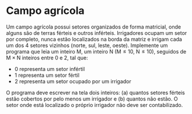# Campo agrícola

Um campo agrícola possui setores organizados de forma matricial, onde alguns são de terras férteis e outros inférteis. Irrigadores ocupam um setor por completo, nunca estão localizados na borda da matriz e irrigam cada um dos 4 setores vizinhos (norte, sul, leste, oeste). Implemente um programa que leia um inteiro M, um inteiro N (M ≤ 10, N ≤ 10), seguidos de M × N inteiros entre 0 e 2, tal que:

- 0 representa um setor infértil
- 1 representa um setor fértil
- 2 representa um setor ocupado por um irrigador

O programa deve escrever na tela dois inteiros: (a) quantos setores férteis estão cobertos por pelo menos um irrigador e (b) quantos não estão. O setor onde está localizado o próprio irrigador não deve ser contabilizado.